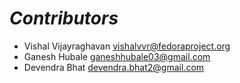 # *Contributors*

- Vishal Vijayraghavan <vishalvvr@fedoraproject.org>
- Ganesh Hubale <ganeshhubale03@gmail.com>
- Devendra Bhat <devendra.bhat2@gmail.com>
